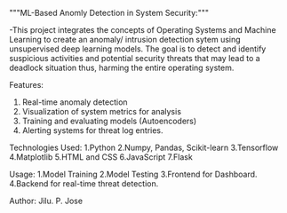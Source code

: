"""ML-Based Anomly Detection in System Security:"""

-This project integrates the concepts of Operating Systems and Machine Learning to create an anomaly/ intrusion detection sytem using unsupervised deep learning models.
The goal is to detect and identify suspicious activities and potential security threats that may lead to a deadlock situation thus, harming the entire operating system.

Features:
1. Real-time anomaly detection
2. Visualization of system metrics for analysis
3. Training and evaluating models (Autoencoders)
4. Alerting systems for threat log entries.

Technologies Used:
1.Python
2.Numpy, Pandas, Scikit-learn
3.Tensorflow
4.Matplotlib
5.HTML and CSS
6.JavaScript
7.Flask

Usage:
1.Model Training
2.Model Testing
3.Frontend for Dashboard.
4.Backend for real-time threat detection.

Author: Jilu. P. Jose
